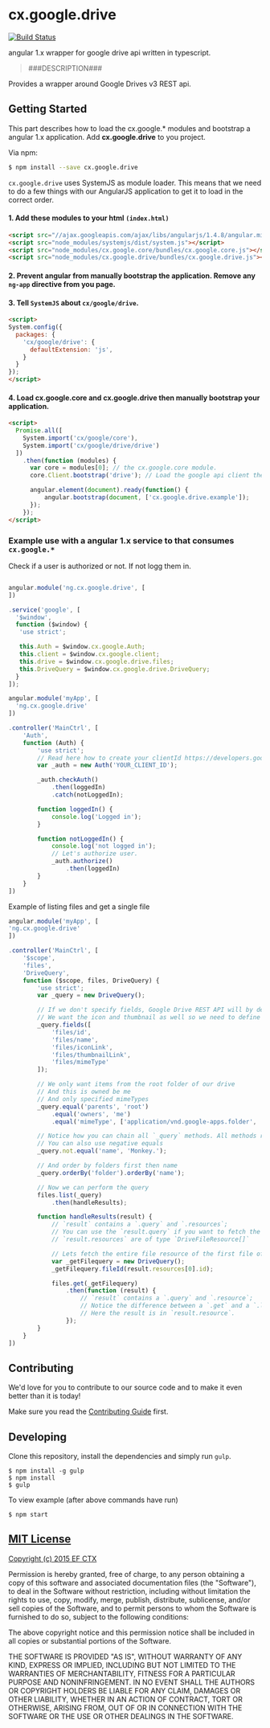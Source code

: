 # cx.google.drive
[![Build Status](https://travis-ci.org/ef-ctx/cx.google.drive.svg?branch=master)](https://travis-ci.org/ef-ctx/cx.google.drive)

angular 1.x wrapper for google drive api written in typescript.

> ###DESCRIPTION###

Provides a wrapper around Google Drives v3 REST api.


## Getting Started

This part describes how to load the cx.google.* modules and bootstrap a angular 1.x application.
Add **cx.google.drive** to you project.

Via npm:

```bash
$ npm install --save cx.google.drive
```

`cx.google.drive` uses SystemJS as module loader. This means that we need to do a few things with our AngularJS application to get it to load in the correct order.

#### 1. Add these modules to your html `(index.html)`

```html
<script src="//ajax.googleapis.com/ajax/libs/angularjs/1.4.8/angular.min.js"></script>
<script src="node_modules/systemjs/dist/system.js"></script>
<script src="node_modules/cx.google.core/bundles/cx.google.core.js"></script>
<script src="node_modules/cx.google.drive/bundles/cx.google.drive.js"></script>
```

#### 2. Prevent angular from manually bootstrap the application. Remove any `ng-app` directive from you page.

#### 3. Tell `SystemJS` about `cx/google/drive`.

```html
<script>
System.config({
  packages: {
    'cx/google/drive': {
      defaultExtension: 'js',
    }
  }
});
</script>
```

#### 4. Load cx.google.core and cx.google.drive then manually bootstrap your application.

```html
<script>
  Promise.all([
    System.import('cx/google/core'),
    System.import('cx/google/drive/drive')
  ])
    .then(function (modules) {
      var core = modules[0]; // the cx.google.core module.
      core.Client.bootstrap('drive'); // Load the google api client then the drive api.

      angular.element(document).ready(function() {
          angular.bootstrap(document, ['cx.google.drive.example']);
      });
    });
</script>
```

### Example use with a angular 1.x service to that consumes `cx.google.*` 

Check if a user is authorized or not. If not logg them in.

```javascript

angular.module('ng.cx.google.drive', [
])

.service('google', [
  '$window',
  function ($window) {
   'use strict';

   this.Auth = $window.cx.google.Auth;
   this.client = $window.cx.google.client;
   this.drive = $window.cx.google.drive.files;
   this.DriveQuery = $window.cx.google.drive.DriveQuery;
  }
]);

angular.module('myApp', [
  'ng.cx.google.drive'
])

.controller('MainCtrl', [
	'Auth',
	function (Auth) {
		'use strict';
		// Read here how to create your clientId https://developers.google.com/drive/v3/web/quickstart/js
		var _auth = new Auth('YOUR_CLIENT_ID');

		_auth.checkAuth()
			.then(loggedIn)
			.catch(notLoggedIn);

		function loggedIn() {
			console.log('Logged in');
		}

		function notLoggedIn() {
			console.log('not logged in');
			// Let's authorize user.
			_auth.authorize()
				.then(loggedIn)
		}
	}
])

```

Example of listing files and get a single file

```javascript
angular.module('myApp', [
'ng.cx.google.drive'
])

.controller('MainCtrl', [
	'$scope',
	'files',
	'DriveQuery',
	function ($scope, files, DriveQuery) {
		'use strict';
		var _query = new DriveQuery();

		// If we don't specify fields, Google Drive REST API will by default return only `kind`, `id`, `name`, `mimeType`.
		// We want the icon and thumbnail as well so we need to define all fields.
		_query.fields([
			'files/id',
			'files/name',
			'files/iconLink',
			'files/thumbnailLink',
			'files/mimeType'
		]);

		// We only want items from the root folder of our drive
		// And this is owned be me
		// And only specified mimeTypes
		_query.equal('parents', 'root')
			.equal('owners', 'me')
			.equal('mimeType', ['application/vnd.google-apps.folder', 'audio/mpeg', 'image/jpeg', 'image/png', 'image/gif', 'application/pdf', 'video/mp4']);

		// Notice how you can chain all `_query` methods. All methods return `this` so they can easilly be chained.
		// You can also use negative equals
		_query.not.equal('name', 'Monkey.');

		// And order by folders first then name
		_query.orderBy('folder').orderBy('name');

		// Now we can perform the query
		files.list(_query)
			.then(handleResults);

		function handleResults(result) {
			// `result` contains a `.query` and `.resources`;
			// You can use the `result.query` if you want to fetch the next set of files (pagination) 
			// `result.resources` are of type `DriveFileResource[]`

			// Lets fetch the entire file resource of the first file of our result;
			var _getFilequery = new DriveQuery();
			_getFilequery.fileId(result.resources[0].id);

			files.get(_getFilequery)
				.then(function (result) {
					// `result` contains a `.query` and `.resource`;
					// Notice the difference between a `.get` and a `.list`.
					// Here the result is in `result.resource`.
				});
		}
	}
])

```


## Contributing

We'd love for you to contribute to our source code and to make it even better than it is today!

Make sure you read the [Contributing Guide](CONTRIBUTING.md) first.


## Developing

Clone this repository, install the dependencies and simply run `gulp`.

```
$ npm install -g gulp
$ npm install
$ gulp
```

To view example (after above commands have run)

```
$ npm start 
```

## [MIT License](LICENSE)

[Copyright (c) 2015 EF CTX](https://raw.githubusercontent.com/EFEducationFirstMobile/oss/master/LICENSE)

Permission is hereby granted, free of charge, to any person obtaining a copy of
this software and associated documentation files (the "Software"), to deal in
the Software without restriction, including without limitation the rights to
use, copy, modify, merge, publish, distribute, sublicense, and/or sell copies of
the Software, and to permit persons to whom the Software is furnished to do so,
subject to the following conditions:

The above copyright notice and this permission notice shall be included in all
copies or substantial portions of the Software.

THE SOFTWARE IS PROVIDED "AS IS", WITHOUT WARRANTY OF ANY KIND, EXPRESS OR
IMPLIED, INCLUDING BUT NOT LIMITED TO THE WARRANTIES OF MERCHANTABILITY, FITNESS
FOR A PARTICULAR PURPOSE AND NONINFRINGEMENT. IN NO EVENT SHALL THE AUTHORS OR
COPYRIGHT HOLDERS BE LIABLE FOR ANY CLAIM, DAMAGES OR OTHER LIABILITY, WHETHER
IN AN ACTION OF CONTRACT, TORT OR OTHERWISE, ARISING FROM, OUT OF OR IN
CONNECTION WITH THE SOFTWARE OR THE USE OR OTHER DEALINGS IN THE SOFTWARE.